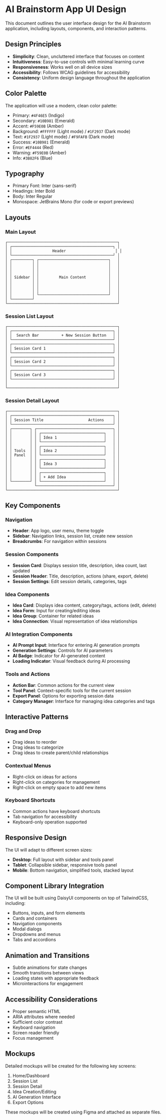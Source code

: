 # AI Brainstorm App UI Design

This document outlines the user interface design for the AI Brainstorm application, including layouts, components, and interaction patterns.

## Design Principles

- **Simplicity**: Clean, uncluttered interface that focuses on content
- **Intuitiveness**: Easy-to-use controls with minimal learning curve
- **Responsiveness**: Works well on all device sizes
- **Accessibility**: Follows WCAG guidelines for accessibility
- **Consistency**: Uniform design language throughout the application

## Color Palette

The application will use a modern, clean color palette:

- Primary: `#4F46E5` (Indigo)
- Secondary: `#10B981` (Emerald)
- Accent: `#F59E0B` (Amber)
- Background: `#FFFFFF` (Light mode) / `#1F2937` (Dark mode)
- Text: `#1F2937` (Light mode) / `#F9FAFB` (Dark mode)
- Success: `#10B981` (Emerald)
- Error: `#EF4444` (Red)
- Warning: `#F59E0B` (Amber)
- Info: `#3B82F6` (Blue)

## Typography

- Primary Font: Inter (sans-serif)
- Headings: Inter Bold
- Body: Inter Regular
- Monospace: JetBrains Mono (for code or export previews)

## Layouts

### Main Layout

```
┌─────────────────────────────────────────────────┐
│ ┌─────────────────────────────────────────────┐ │
│ │                  Header                      │ │
│ └─────────────────────────────────────────────┘ │
│ ┌─────────┐ ┌───────────────────────────────┐   │
│ │         │ │                               │   │
│ │         │ │                               │   │
│ │         │ │                               │   │
│ │ Sidebar │ │         Main Content          │   │
│ │         │ │                               │   │
│ │         │ │                               │   │
│ │         │ │                               │   │
│ │         │ └───────────────────────────────┘   │
│ └─────────┘                                     │
└─────────────────────────────────────────────────┘
```

### Session List Layout

```
┌─────────────────────────────────────────────────┐
│ ┌─────────────────────────────────────────────┐ │
│ │  Search Bar          + New Session Button   │ │
│ └─────────────────────────────────────────────┘ │
│ ┌─────────────────────────────────────────────┐ │
│ │ Session Card 1                              │ │
│ └─────────────────────────────────────────────┘ │
│ ┌─────────────────────────────────────────────┐ │
│ │ Session Card 2                              │ │
│ └─────────────────────────────────────────────┘ │
│ ┌─────────────────────────────────────────────┐ │
│ │ Session Card 3                              │ │
│ └─────────────────────────────────────────────┘ │
│                                                 │
└─────────────────────────────────────────────────┘
```

### Session Detail Layout

```
┌─────────────────────────────────────────────────┐
│ ┌─────────────────────────────────────────────┐ │
│ │ Session Title                    Actions    │ │
│ └─────────────────────────────────────────────┘ │
│ ┌────────┐ ┌──────────────────────────────────┐ │
│ │        │ │ ┌────────────────────────────┐   │ │
│ │        │ │ │ Idea 1                     │   │ │
│ │        │ │ └────────────────────────────┘   │ │
│ │        │ │ ┌────────────────────────────┐   │ │
│ │ Tools  │ │ │ Idea 2                     │   │ │
│ │ Panel  │ │ └────────────────────────────┘   │ │
│ │        │ │ ┌────────────────────────────┐   │ │
│ │        │ │ │ Idea 3                     │   │ │
│ │        │ │ └────────────────────────────┘   │ │
│ │        │ │ ┌────────────────────────────┐   │ │
│ │        │ │ │ + Add Idea                 │   │ │
│ └────────┘ │ └────────────────────────────┘   │ │
│            └──────────────────────────────────┘ │
└─────────────────────────────────────────────────┘
```

## Key Components

### Navigation

- **Header**: App logo, user menu, theme toggle
- **Sidebar**: Navigation links, session list, create new session
- **Breadcrumbs**: For navigation within sessions

### Session Components

- **Session Card**: Displays session title, description, idea count, last updated
- **Session Header**: Title, description, actions (share, export, delete)
- **Session Settings**: Edit session details, categories, tags

### Idea Components

- **Idea Card**: Displays idea content, category/tags, actions (edit, delete)
- **Idea Form**: Input for creating/editing ideas
- **Idea Group**: Container for related ideas
- **Idea Connection**: Visual representation of idea relationships

### AI Integration Components

- **AI Prompt Input**: Interface for entering AI generation prompts
- **Generation Settings**: Controls for AI parameters
- **AI Badge**: Indicator for AI-generated content
- **Loading Indicator**: Visual feedback during AI processing

### Tools and Actions

- **Action Bar**: Common actions for the current view
- **Tool Panel**: Context-specific tools for the current session
- **Export Panel**: Options for exporting session data
- **Category Manager**: Interface for managing idea categories and tags

## Interactive Patterns

### Drag and Drop

- Drag ideas to reorder
- Drag ideas to categorize
- Drag ideas to create parent/child relationships

### Contextual Menus

- Right-click on ideas for actions
- Right-click on categories for management
- Right-click on empty space to add new items

### Keyboard Shortcuts

- Common actions have keyboard shortcuts
- Tab navigation for accessibility
- Keyboard-only operation supported

## Responsive Design

The UI will adapt to different screen sizes:

- **Desktop**: Full layout with sidebar and tools panel
- **Tablet**: Collapsible sidebar, responsive tools panel
- **Mobile**: Bottom navigation, simplified tools, stacked layout

## Component Library Integration

The UI will be built using DaisyUI components on top of TailwindCSS, including:

- Buttons, inputs, and form elements
- Cards and containers
- Navigation components
- Modal dialogs
- Dropdowns and menus
- Tabs and accordions

## Animation and Transitions

- Subtle animations for state changes
- Smooth transitions between views
- Loading states with appropriate feedback
- Microinteractions for engagement

## Accessibility Considerations

- Proper semantic HTML
- ARIA attributes where needed
- Sufficient color contrast
- Keyboard navigation
- Screen reader friendly
- Focus management

## Mockups

Detailed mockups will be created for the following key screens:

1. Home/Dashboard
2. Session List
3. Session Detail
4. Idea Creation/Editing
5. AI Generation Interface
6. Export Options

These mockups will be created using Figma and attached as separate files.
